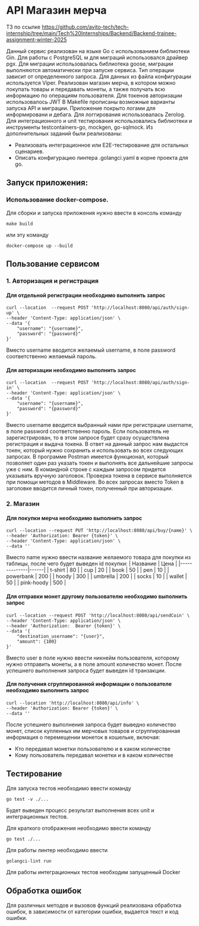 # API Магазин мерча
ТЗ по ссылке https://github.com/avito-tech/tech-internship/tree/main/Tech%20Internships/Backend/Backend-trainee-assignment-winter-2025

Данный сервис реализован на языке Go с использованием библиотеки Gin. Для работы с PostgreSQL м для миграций использовался драйвер pgx. 
Для миграции использовалась библиотека goose, миграции выполняются автоматически при запуске сервиса. Тип операции зависит от определенного запроса. Для данных из файла конфигурации используется Viper.
Реализован магазин мерча, в котором можно покупать товары и передавать монеты, а также получать всю информацию по операциям пользователя. Для токенов авторизации использовалось JWT
В Makefile прописаны возможные варианты запуска API и миграции. Приложение покрыто логами для информировани и дебага.
Для логгирования использовалась Zerolog. Для интеграционного и unit тестирования использовались библиотеки и инструменты testcontainers-go, mockgen, go-sqlmock.
Из дополнительных заданий были реализованы:
- Реализовать интеграционное или E2E-тестирование для остальных сценариев.
- Описать конфигурацию линтера .golangci.yaml в корне проекта для go.
## Запуск приложения:
### Использование docker-compose.
   Для сборки и запуска приложения нужно ввести в консоль команду
   ```
   make build
   ```
   или эту команду
   ```
   docker-compose up --build
   ```
## Пользование сервисом
### 1. Авторизация и регистрация
#### Для отдельной регистрации необходимо выполнить запрос
```
curl --location  --request POST 'http://localhost:8080/api/auth/sign-up' \
--header 'Content-Type: application/json' \
--data '{
    "username": "{username}",
    "password": "{password}"
}'
```
Вместо username вводится желаемый username, в поле password соответственно желаемый пароль.
#### Для авторизации необходимо выполнить запрос
```
curl --location  --request POST 'http://localhost:8080/api/auth/sign-in' \
--header 'Content-Type: application/json' \
--data '{
    "username": "{username}",
    "password": "{password}"
}'
```
Вместо username вводится выбранный нами при регистрации username, в поле password соответственно пароль. Если пользователь не зарегистрирован, то в этом запросе будет сразу осуществлена регистрация и выдача токена.
В ответ на данный запрос нам выдастся токен, который нужно сохранить и использовать во всех следующих запросах. В программе Postman имеется функционал, который позволяет один раз указать токен и выполнять все дальнейшие запросы уже с ним. В командной строке с каждым запросом придется указывать вручную заголовок.
Проверка токена в сервисе выполняется при помощи методов в Middleware.
Во всех запросах вместо Token в заголовке вводится личный токен, полученный при авторизации. 
### 2. Магазин
#### Для покупки мерча необходимо выполнить запрос
```
curl --location --request PUT 'http://localhost:8080/api/buy/{name}' \
--header 'Authorization: Bearer {token}' \
--header 'Content-Type: application/json' \
--data ''
```
Вместо name нужно ввести название желаемого товара для покупки из таблицы, после чего будет выведен id покупки:
| Название     | Цена |
|--------------|------|
| t-shirt      | 80   |
| cup          | 20   |
| book         | 50   |
| pen          | 10   |
| powerbank    | 200  |
| hoody        | 300  |
| umbrella     | 200  |
| socks        | 10   |
| wallet       | 50   |
| pink-hoody   | 500  |

#### Для отправки монет другому пользователю необходимо выполнить запрос
```
curl --location --request POST 'http://localhost:8080/api/sendCoin' \
--header 'Content-Type: application/json' \
--header 'Authorization:  Bearer {token}' \
--data '{
    "destination_username": "{user}",
    "amount": {100}
}'
```
Вместо user в поле нужно ввести никнейм пользователя, которому нужно отправить монеты, а в поле amount количество монет. После успешнего выполнения запроса будет выведен id транзакции.
#### Для получения сгруппированной информации о пользователе необходимо выполнить запрос
```
curl --location 'http://localhost:8080/api/info' \
--header 'Authorization: Bearer {token}' \
--data ''
```
После успешнего выполнения запроса будет выведно количество монет, список купленных им мерчовых товаров и сгруппированная информация о перемещении монеток в кошельке, включая:
- Кто передавал монетки пользователю и в каком количестве
- Кому пользователь передавал монетки и в каком количестве
## Тестирование
Для запуска тестов необходимо ввести команду
```
go test -v ./...
```
Будет выведен процесс результат выполнения всех unit и интеграционных тестов.

Для краткого отображения необходимо ввести команду
```
go test ./...
```
Для работы линтер необходимо ввести
```
golangci-lint run
```
Для работы интеграционных тестов необходим запущенный Docker
## Обработка ошибок
Для различных методов и вызовов функций реализована обработка ошибок, в зависимости от категории ошибки, выдается текст и код ошибки.
